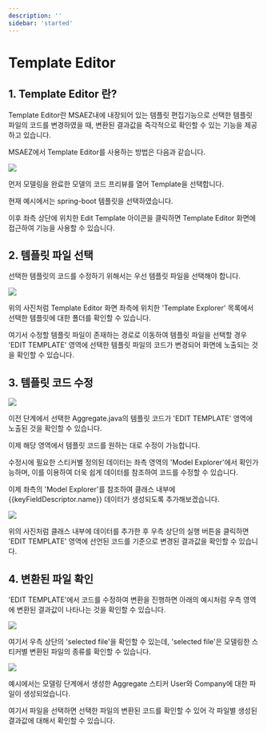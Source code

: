 ```yaml
---
description: ''
sidebar: 'started'
---
```

# Template Editor

## 1. Template Editor 란?
Template Editor란 MSAEZ내에 내장되어 있는 템플릿 편집기능으로 선택한 템플릿 파일의 코드를 변경하였을 때, 변환된 결과값을 즉각적으로 확인할 수 있는 기능을 제공하고 있습니다.

MSAEZ에서 Template Editor를 사용하는 방법은 다음과 같습니다.

![](https://github.com/msa-ez/platform/assets/123912988/5d2ff91f-2992-474f-9104-094e6aa9dd68)

먼저 모델링을 완료한 모델의 코드 프리뷰를 열어 Template을 선택합니다.

현재 예시에서는 spring-boot 템플릿을 선택하였습니다.

이후 좌측 상단에 위치한 Edit Template 아이콘을 클릭하면 Template Editor 화면에 접근하여 기능을 사용할 수 있습니다.

## 2. 템플릿 파일 선택

선택한 템플릿의 코드를 수정하기 위해서는 우선 템플릿 파일을 선택해야 합니다.

![](https://github.com/msa-ez/platform/assets/123912988/d9680e6b-6a13-4f18-be78-6cf12320b442)

위의 사진처럼 Template Editor 화면 좌측에 위치한 'Template Explorer' 목록에서 선택한 템플릿에 대한 폴더를 확인할 수 있습니다.

여기서 수정할 템플릿 파일이 존재하는 경로로 이동하여 템플릿 파일을 선택할 경우 'EDIT TEMPLATE' 영역에 선택한 템플릿 파일의 코드가 변경되어 화면에 노출되는 것을 확인할 수 있습니다.


## 3. 템플릿 코드 수정

![](https://github.com/msa-ez/platform/assets/123912988/f77e8e08-fa7c-4ce6-bf23-acc59c2a703c)

이전 단계에서 선택한 Aggregate.java의 템플릿 코드가 'EDIT TEMPLATE' 영역에 노출된 것을 확인할 수 있습니다.

이제 해당 영역에서 템플릿 코드를 원하는 대로 수정이 가능합니다.

수정시에 필요한 스티커별 정의된 데이터는 좌측 영역의 'Model Explorer'에서 확인가능하며, 이를 이용하여 더욱 쉽게 데이터를 참조하여 코드를 수정할 수 있습니다.

이제 좌측의 'Model Explorer'를 참조하여 클래스 내부에 {{keyFieldDescriptor.name}} 데이터가 생성되도록 추가해보겠습니다.

![](https://github.com/msa-ez/platform/assets/123912988/bd096c0e-d7b9-473d-bd90-21ab2b34b8b8)

위의 사진처럼 클래스 내부에 데이터를 추가한 후 우측 상단의 실행 버튼을 클릭하면 'EDIT TEMPLATE' 영역에 선언된 코드를 기준으로 변경된 결과값을 확인할 수 있습니다.



## 4. 변환된 파일 확인
'EDIT TEMPLATE'에서 코드를 수정하여 변환을 진행하면 아래의 예시처럼 우측 영역에 변환된 결과값이 나타나는 것을 확인할 수 있습니다.

![](https://github.com/msa-ez/platform/assets/123912988/e795b10f-633f-481f-9a8d-14bb10d693a8)

여기서 우측 상단의 'selected file'을 확인할 수 있는데, 'selected file'은 모델링한 스티커별 변환된 파일의 종류를 확인할 수 있습니다.

![](https://github.com/msa-ez/platform/assets/123912988/9a2516f8-166a-4816-a159-eef845cc10ab)

예시에서는 모델링 단계에서 생성한 Aggregate 스티커 User와 Company에 대한 파일이 생성되었습니다.

여기서 파일을 선택하면 선택한 파일의 변환된 코드를 확인할 수 있어 각 파일별 생성된 결과값에 대해서 확인할 수 있습니다.